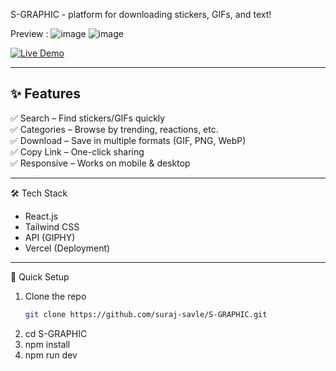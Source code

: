S-GRAPHIC - platform for downloading stickers, GIFs, and text!

Preview :
![image](https://github.com/user-attachments/assets/04d67be9-971f-43cd-9ab6-41e15c892bf7)
![image](https://github.com/user-attachments/assets/3d1ea4b0-42d8-42a0-9378-e8e006a9ebf8)


[![Live Demo](https://img.shields.io/badge/🌐_Live_Demo-S--GRAPHIC-brightgreen)](https://s-graphic.vercel.app/)  


---

## **✨ Features**  
✅ Search – Find stickers/GIFs quickly  
✅ Categories – Browse by trending, reactions, etc.  
✅ Download – Save in multiple formats (GIF, PNG, WebP)  
✅ Copy Link – One-click sharing  
✅ Responsive – Works on mobile & desktop  

---

🛠 Tech Stack  
- React.js
- Tailwind CSS
- API (GIPHY)
- Vercel (Deployment)

---

🚀 Quick Setup  
1. Clone the repo  
   ```bash
   git clone https://github.com/suraj-savle/S-GRAPHIC.git

2. cd S-GRAPHIC
3. npm install
4. npm run dev

